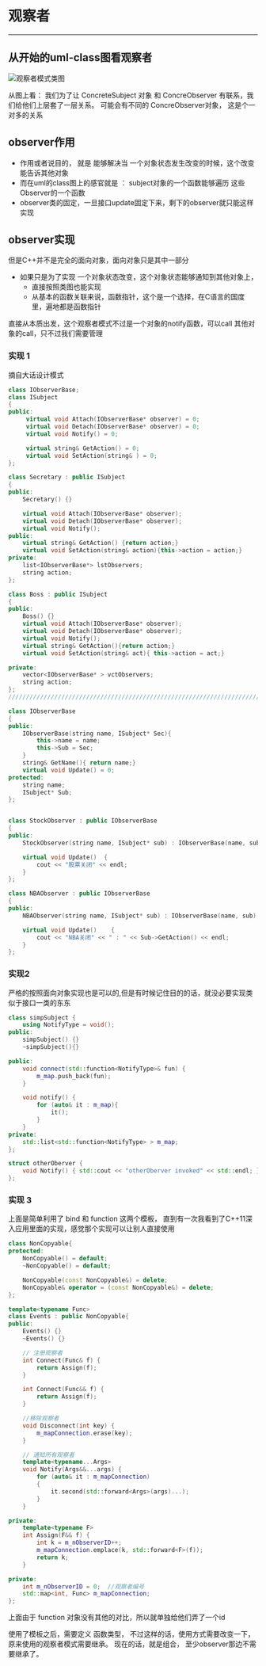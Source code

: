 # 观察者
---
## 从开始的uml-class图看观察者
![观察者模式类图](./pic/uml_class_Observer.jpeg)

从图上看：
我们为了让 ConcreteSubject 对象 和 ConcreObserver 有联系，我们给他们上层套了一层关系。
可能会有不同的 ConcreObserver对象， 这是个一对多的关系

## observer作用
* 作用或者说目的， 就是 能够解决当 一个对象状态发生改变的时候，这个改变能告诉其他对象
* 而在uml的class图上的感官就是 ： subject对象的一个函数能够遍历 这些Observer的一个函数
* observer类的固定，一旦接口update固定下来，剩下的observer就只能这样实现

## observer实现
但是C++并不是完全的面向对象，面向对象只是其中一部分
* 如果只是为了实现 一个对象状态改变，这个对象状态能够通知到其他对象上，
  * 直接按照类图也能实现
  * 从基本的函数关联来说，函数指针，这个是一个选择，在C语言的国度里，遍地都是函数指针


直接从本质出发，这个观察者模式不过是一个对象的notify函数，可以call 其他对象的call，只不过我们需要管理

### 实现 1
摘自大话设计模式
```C++
class IObserverBase;
class ISubject
{
public:
     virtual void Attach(IObserverBase* observer) = 0;
     virtual void Detach(IObserverBase* observer) = 0;
     virtual void Notify() = 0;

     virtual string& GetAction() = 0;
     virtual void SetAction(string& ) = 0;
};

class Secretary : public ISubject
{
public:
    Secretary() {}

    virtual void Attach(IObserverBase* observer);
    virtual void Detach(IObserverBase* observer);
    virtual void Notify();
public:
    virtual string& GetAction() {return action;}
    virtual void SetAction(string& action){this->action = action;}
private:
    list<IObserverBase*> lstObservers;
    string action;
};

class Boss : public ISubject
{
public:
    Boss() {}
    virtual void Attach(IObserverBase* observer);
    virtual void Detach(IObserverBase* observer);
    virtual void Notify();
    virtual string& GetAction(){return action;}
    virtual void SetAction(string& act){ this->action = act;}

private:
    vector<IObserverBase* > vctObservers;
    string action;
};
//////////////////////////////////////////////////////////////////////////

class IObserverBase
{
public:
    IObserverBase(string name, ISubject* Sec){
        this->name = name;
        this->Sub = Sec;
    }
    string& GetName(){ return name;}
    virtual void Update() = 0;
protected:
    string name;
    ISubject* Sub;
};


class StockObserver : public IObserverBase
{
public:
    StockObserver(string name, ISubject* sub) : IObserverBase(name, sub){  }

    virtual void Update()  {
        cout << "股票关闭" << endl;
    }
};

class NBAObserver : public IObserverBase
{
public:
    NBAObserver(string name, ISubject* sub) : IObserverBase(name, sub)  {    }

    virtual void Update()    {
        cout << "NBA关闭" << " : " << Sub->GetAction() << endl;
    }
};
```

### 实现2
严格的按照面向对象实现也是可以的,但是有时候记住目的的话，就没必要实现类似于接口一类的东东
```C++
class simpSubject {
	using NotifyType = void();
public:
	simpSubject() {}
	~simpSubject(){}

public:
	void connect(std::function<NotifyType>& fun) {
		m_map.push_back(fun);
	}

	void notify() {
		for (auto& it : m_map){
			it();
		}
	}
private:
	std::list<std::function<NotifyType> > m_map;
};

struct otherOberver {
	void Notify() { std::cout << "otherOberver invoked" << std::endl; }
};
```

### 实现 3
上面是简单利用了 bind 和 function 这两个模板， 直到有一次我看到了C++11深入应用里面的实现，感觉那个实现可以让别人直接使用
```C++
class NonCopyable{
protected:
	NonCopyable() = default;
	~NonCopyable() = default;

	NonCopyable(const NonCopyable&) = delete;
	NonCopyable& operator = (const NonCopyable&) = delete;
};

template<typename Func>
class Events : public NonCopyable{
public:
	Events() {}
	~Events() {}

	// 注册观察者
	int Connect(Func& f) {
		return Assign(f);
	}

	int Connect(Func&& f) {
		return Assign(f);
	}

	//移除观察者
	void Disconnect(int key) {
		m_mapConnection.erase(key);
	}

	// 通知所有观察者
	template<typename...Args>
	void Notify(Args&&...args) {
		for (auto& it : m_mapConnection)
		{
			it.second(std::forward<Args>(args)...);
		}
	}

private:
	template<typename F>
	int Assign(F&& f) {
		int k = m_nObserverID++;
		m_mapConnection.emplace(k, std::forward<F>(f));
		return k;
	}

private:
	int m_nObserverID = 0;	//观察者编号
	std::map<int, Func> m_mapConnection;
};
```
上面由于 function 对象没有其他的对比，所以就单独给他们弄了一个id

使用了模板之后，需要定义 函数类型， 不过这样的话，使用方式需要改变一下，原来使用的观察者模式需要继承。
现在的话，就是组合， 至少observer那边不需要继承了。
